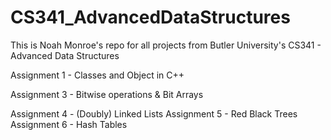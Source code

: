 # CS341_AdvancedDataStructures

This is Noah Monroe's repo for all projects from Butler University's CS341 - Advanced Data Structures

Assignment 1 - Classes and Object in C++

Assignment 3 - Bitwise operations & Bit Arrays

Assignment 4 - (Doubly) Linked Lists
Assignment 5 - Red Black Trees
Assignment 6 - Hash Tables
